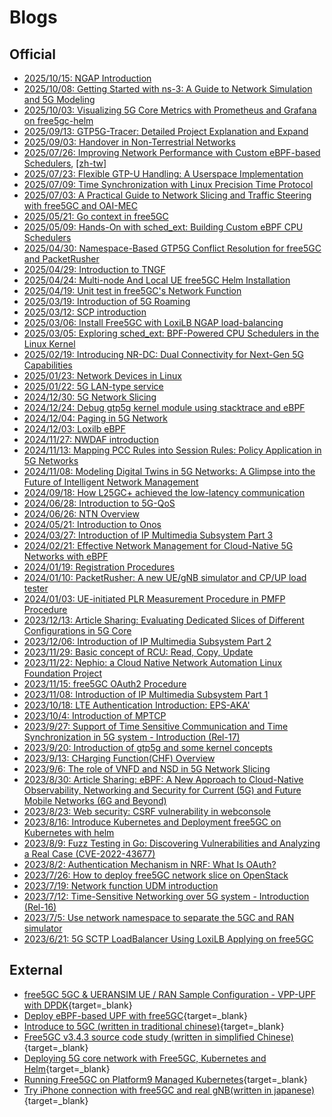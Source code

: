 <!-- Google tag (gtag.js) --> <script async src="https://www.googletagmanager.com/gtag/js?id=G-JETJ7TJ805"></script> <script> window.dataLayer = window.dataLayer || []; function gtag(){dataLayer.push(arguments);} gtag('js', new Date()); gtag('config', 'G-JETJ7TJ805'); </script>

# Blogs

## Official

- [2025/10/15: NGAP Introduction](./20251015/20251015.md)
- [2025/10/08: Getting Started with ns-3: A Guide to Network Simulation and 5G Modeling](./20251008/20251008.md)
- [2025/10/03: Visualizing 5G Core Metrics with Prometheus and Grafana on free5gc-helm](./20251003/index.md)
- [2025/09/13: GTP5G-Tracer: Detailed Project Explanation and Expand](./20250913/20250913.md)
- [2025/09/03: Handover in Non-Terrestrial Networks](./20250903/index.md)
- [2025/07/26: Improving Network Performance with Custom eBPF-based Schedulers](./20250726/index.en.md), [[zh-tw]](./20250726/index.md)
- [2025/07/23: Flexible GTP-U Handling: A Userspace Implementation](./20250723/20250723.md)
- [2025/07/09: Time Synchronization with Linux Precision Time Protocol](./20250709/20250709.md)
- [2025/07/03: A Practical Guide to Network Slicing and Traffic Steering with free5GC and OAI-MEC](./20250625/20250625.md)
- [2025/05/21: Go context in free5GC](./20250521/20250521.md)
- [2025/05/09: Hands-On with sched_ext: Building Custom eBPF CPU Schedulers](./20250509/20250509.md)
- [2025/04/30: Namespace-Based GTP5G Conflict Resolution for free5GC and PacketRusher](./20250430/20250430.md)
- [2025/04/29: Introduction to TNGF](./20250423/20250423.md)
- [2025/04/24: Multi-node And Local UE free5GC Helm Installation](./20250416/20250416.md)
- [2025/04/19: Unit test in free5GC's Network Function](./20250419/20250419.md)
- [2025/03/19: Introduction of 5G Roaming](./20250319/20250319.md)
- [2025/03/12: SCP introduction](./20250312/20250312.md)
- [2025/03/06: Install Free5GC with LoxiLB NGAP load-balancing](./20250306/20250306.md)
- [2025/03/05: Exploring sched_ext: BPF-Powered CPU Schedulers in the Linux Kernel](./20250305/20250305.md)
- [2025/02/19: Introducing NR-DC: Dual Connectivity for Next-Gen 5G Capabilities](./20250219/20250219.md)
- [2025/01/23: Network Devices in Linux](./20250123/20250123.md)
- [2025/01/22: 5G LAN-type service](./20250122/20250122.md)
- [2024/12/30: 5G Network Slicing](./20241230/20241230.md)
- [2024/12/24: Debug gtp5g kernel module using stacktrace and eBPF](./20241224/index.md)
- [2024/12/04: Paging in 5G Network](./20241204/20241204.md)
- [2024/12/03: Loxilb eBPF](./20241203/20241203.md)
- [2024/11/27: NWDAF introduction](./20241127/20241127.md)
- [2024/11/13: Mapping PCC Rules into Session Rules: Policy Application in 5G Networks](./20241113/20241113.md)
- [2024/11/08: Modeling Digital Twins in 5G Networks: A Glimpse into the Future of Intelligent Network Management](./20241108/20241108.md)
- [2024/09/18: How L25GC+ achieved the low-latency communication](./20240918/20240918.md)
- [2024/06/28: Introduction to 5G-QoS](./20240628/20240628.md)
- [2024/06/26: NTN Overview](./20240626/20240626.md)
- [2024/05/21: Introduction to Onos](./20240521/20240521.md)
- [2024/03/27: Introduction of IP Multimedia Subsystem Part 3](./20240327/20240327.md)
- [2024/02/21: Effective Network Management for Cloud-Native 5G Networks with eBPF](./20240221/20240221.md)
- [2024/01/19: Registration Procedures](./20240119/20240119.md)
- [2024/01/10: PacketRusher: A new UE/gNB simulator and CP/UP load tester](./20240110/20240110.md)
- [2024/01/03: UE-initiated PLR Measurement Procedure in PMFP Procedure](./20240103/20240103.md)
- [2023/12/13: Article Sharing: Evaluating Dedicated Slices of Different Configurations in 5G Core](./20231213/20231213.md)
- [2023/12/06: Introduction of IP Multimedia Subsystem Part 2](./20231206/20231206.md)
- [2023/11/29: Basic concept of RCU: Read, Copy, Update](./20231129/20231129.md)
- [2023/11/22: Nephio: a Cloud Native Network Automation Linux Foundation Project](./20231122/20231122.md)
- [2023/11/15: free5GC OAuth2 Procedure](./20231115/free5GC_OAuth2_Procedure.md)
- [2023/11/08: Introduction of IP Multimedia Subsystem Part 1](./20231108/20231108.md)
- [2023/10/18: LTE Authentication Introduction: EPS-AKA'](./20231018/20231018.md)
- [2023/10/4: Introduction of MPTCP](./20231004/20231004.md)
- [2023/9/27: Support of Time Sensitive Communication and Time Synchronization in 5G system - Introduction (Rel-17)](./20230927/Support_of_Time_Sensitive_Communication_and_Time_Synchronization_in_5G_system_-_Introduction_(Rel-17).md)
- [2023/9/20: Introduction of gtp5g and some kernel concepts](./20230920/Introduction_of_gtp5g_and_some_kernel_concepts.md)
- [2023/9/13: CHarging Function(CHF) Overview](./20230913/20230913.md)
- [2023/9/6: The role of VNFD and NSD in 5G Network Slicing](./20230906/0905-2023blog.md)
- [2023/8/30: Article Sharing: eBPF: A New Approach to Cloud-Native Observability, Networking and Security for Current (5G) and Future Mobile Networks (6G and Beyond)](./20230830/20230830.md)
- [2023/8/23: Web security: CSRF vulnerability in webconsole](./20230823/20230823.md)
- [2023/8/16: Introduce Kubernetes and Deployment free5GC on Kubernetes with helm](./20230816/main.md)
- [2023/8/9: Fuzz Testing in Go: Discovering Vulnerabilities and Analyzing a Real Case (CVE-2022-43677)](./20230809/main.md)
- [2023/8/2: Authentication Mechanism in NRF: What Is OAuth?](./20230802/20230802.md)
- [2023/7/26: How to deploy free5GC network slice on OpenStack](./20230726/network_slice.md)
- [2023/7/19: Network function UDM introduction](./20230719/UDM_introduce.md)
- [2023/7/12: Time-Sensitive Networking over 5G system - Introduction (Rel-16)](./20230712/TSN.md)
- [2023/7/5: Use network namespace to separate the 5GC and RAN simulator](./20230705/1-free5gc-with-namespace.md)
- [2023/6/21: 5G SCTP LoadBalancer Using LoxiLB Applying on free5GC](https://medium.com/@ben0978327139/b5c05bb723f0)

## External
- [free5GC 5GC & UERANSIM UE / RAN Sample Configuration - VPP-UPF with DPDK](https://github.com/s5uishida/free5gc_ueransim_vpp_upf_dpdk_sample_config){target=_blank}
- [Deploy eBPF-based UPF with free5GC](https://github.com/edgecomllc/eupf/blob/main/docs/install.md#how-to-deploy-eupf-with-free5gc-core){target=_blank}
- [Introduce to 5GC (written in traditional chinese)](https://ithelp.ithome.com.tw/users/20110850/ironman/4961){target=_blank}
- [Free5GC v3.4.3 source code study (written in simplified Chinese)](https://www.cnblogs.com/zrq96/p/18400658){target=_blank}
- [Deploying 5G core network with Free5GC, Kubernetes and Helm](https://medium.com/rahasak/deploying-5g-core-network-with-free5gc-kubernets-and-helm-charts-29741cea3922){target=_blank}
- [Running Free5GC on Platform9 Managed Kubernetes](https://platform9.com/blog/running-free5gc-on-platform9-managed-kubernetes/){target=_blank}
- [Try iPhone connection with free5GC and real gNB(written in japanese)](https://qiita.com/Takashi_Eifuku/items/1b710477dee680f76909){target=_blank}




